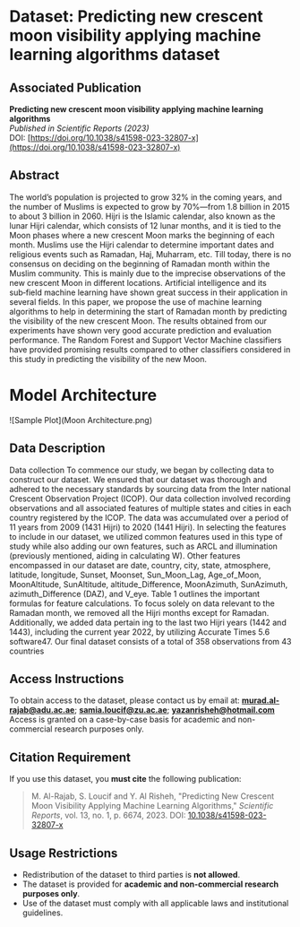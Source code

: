 # Dataset: Predicting new crescent moon visibility applying machine learning algorithms dataset

## Associated Publication  
**Predicting new crescent moon visibility applying machine learning algorithms**  
*Published in Scientific Reports (2023)*  
DOI: [https://doi.org/10.1038/s41598-023-32807-x](https://doi.org/10.1038/s41598-023-32807-x)


## Abstract  
The world’s population is projected to grow 32% in the coming years, and the number of Muslims 
is expected to grow by 70%—from 1.8 billion in 2015 to about 3 billion in 2060. Hijri is the Islamic 
calendar, also known as the lunar Hijri calendar, which consists of 12 lunar months, and it is tied to the 
Moon phases where a new crescent Moon marks the beginning of each month. Muslims use the Hijri 
calendar to determine important dates and religious events such as Ramadan, Haj, Muharram, etc. 
Till today, there is no consensus on deciding on the beginning of Ramadan month within the Muslim 
community. This is mainly due to the imprecise observations of the new crescent Moon in different 
locations. Artificial intelligence and its sub‑field machine learning have shown great success in their 
application in several fields. In this paper, we propose the use of machine learning algorithms to help 
in determining the start of Ramadan month by predicting the visibility of the new crescent Moon. 
The results obtained from our experiments have shown very good accurate prediction and evaluation 
performance. The Random Forest and Support Vector Machine classifiers have provided promising 
results compared to other classifiers considered in this study in predicting the visibility of the new 
Moon.

# Model Architecture
![Sample Plot](Moon Architecture.png)

## Data Description
Data collection To commence our study, we began by collecting data to construct our dataset. We 
ensured that our dataset was thorough and adhered to the necessary standards by sourcing data from the Inter
national Crescent Observation Project (ICOP). Our data collection involved recording observations and all 
associated features of multiple states and cities in each country registered by the ICOP. The data was accumulated 
over a period of 11 years from 2009 (1431 Hijri) to 2020 (1441 Hijri). In selecting the features to include in our 
dataset, we utilized common features used in this type of study while also adding our own features, such as ARCL 
and illumination (previously mentioned, aiding in calculating W). Other features encompassed in our dataset 
are date, country, city, state, atmosphere, latitude, longitude, Sunset, Moonset, Sun_Moon_Lag, Age_of_Moon, 
MoonAltitude, SunAltitude, altitude_Difference, MoonAzimuth, SunAzimuth, azimuth_Difference (DAZ), and 
V_eye. Table 1 outlines the important formulas for feature calculations. To focus solely on data relevant to the 
Ramadan month, we removed all the Hijri months except for Ramadan. Additionally, we added data pertain
ing to the last two Hijri years (1442 and 1443), including the current year 2022, by utilizing Accurate Times 
5.6 software47. Our final dataset consists of a total of 358 observations from 43 countries

## Access Instructions  
To obtain access to the dataset, please contact us by email at: **murad.al-rajab@adu.ac.ae**; **samia.loucif@zu.ac.ae**; **yazanrisheh@hotmail.com**  
Access is granted on a case-by-case basis for academic and non-commercial research purposes only.

## Citation Requirement  
If you use this dataset, you **must cite** the following publication:
> M. Al-Rajab, S. Loucif and Y. Al Risheh, "Predicting New Crescent Moon Visibility Applying Machine Learning Algorithms," *Scientific Reports*, vol. 13, no. 1, p. 6674, 2023.
> DOI: [10.1038/s41598-023-32807-x](https://doi.org/10.1038/s41598-023-32807-x)

## Usage Restrictions  
- Redistribution of the dataset to third parties is **not allowed**.  
- The dataset is provided for **academic and non-commercial research purposes only**.  
- Use of the dataset must comply with all applicable laws and institutional guidelines.
